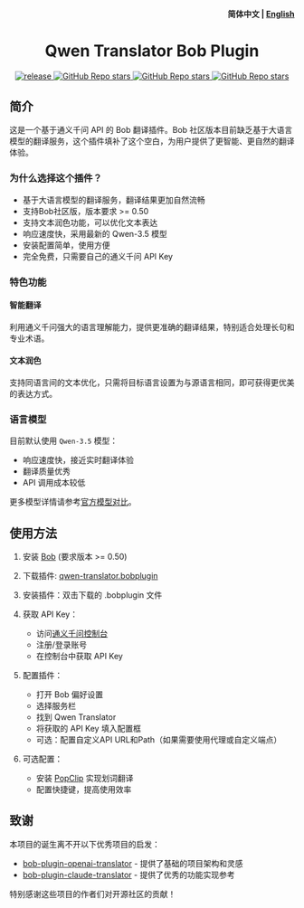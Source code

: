 <h4 align="right">
  <strong>简体中文</strong> | <a href="https://github.com/simongino/bob-plugin-qwen-translator/blob/main/docs/README_EN.md">English</a>
</h4>

<div>
  <h1 align="center">Qwen Translator Bob Plugin</h1>
  <p align="center">
    <a href="https://github.com/simongino/bob-plugin-qwen-translator/releases" target="_blank">
        <img src="https://github.com/simongino/bob-plugin-qwen-translator/actions/workflows/release.yaml/badge.svg" alt="release">
    </a>
    <a href="https://github.com/simongino/bob-plugin-qwen-translator/releases">
        <img alt="GitHub Repo stars" src="https://img.shields.io/github/stars/simongino/bob-plugin-qwen-translator?style=flat">
    </a>
    <a href="https://github.com/simongino/bob-plugin-qwen-translator/releases">
        <img alt="GitHub Repo stars" src="https://img.shields.io/badge/qwen-bob-orange?style=flat">
    </a>
    <a href="https://github.com/simongino/bob-plugin-qwen-translator/releases">
        <img alt="GitHub Repo stars" src="https://img.shields.io/badge/langurage-JavaScript-brightgreen?style=flat&color=blue">
    </a>
  </p>
</div>

## 简介

这是一个基于通义千问 API 的 Bob 翻译插件。Bob 社区版本目前缺乏基于大语言模型的翻译服务，这个插件填补了这个空白，为用户提供了更智能、更自然的翻译体验。

### 为什么选择这个插件？

- 基于大语言模型的翻译服务，翻译结果更加自然流畅
- 支持Bob社区版，版本要求 >= 0.50
- 支持文本润色功能，可以优化文本表达
- 响应速度快，采用最新的 Qwen-3.5 模型
- 安装配置简单，使用方便
- 完全免费，只需要自己的通义千问 API Key

### 特色功能

#### 智能翻译
利用通义千问强大的语言理解能力，提供更准确的翻译结果，特别适合处理长句和专业术语。

#### 文本润色
支持同语言间的文本优化，只需将目标语言设置为与源语言相同，即可获得更优美的表达方式。

### 语言模型

目前默认使用 `Qwen-3.5` 模型：
- 响应速度快，接近实时翻译体验
- 翻译质量优秀
- API 调用成本较低

更多模型详情请参考[官方模型对比](https://www.aliyun.com/product/dashscope)。

## 使用方法

1. 安装 [Bob](https://bobtranslate.com/guide/#%E5%AE%89%E8%A3%85) (要求版本 >= 0.50)

2. 下载插件: [qwen-translator.bobplugin](https://github.com/simongino/bob-plugin-qwen-translator/releases/latest)

3. 安装插件：双击下载的 .bobplugin 文件

4. 获取 API Key：
   - 访问[通义千问控制台](https://console.aliyun.com/product/dashscope)
   - 注册/登录账号
   - 在控制台中获取 API Key

5. 配置插件：
   - 打开 Bob 偏好设置
   - 选择服务栏
   - 找到 Qwen Translator
   - 将获取的 API Key 填入配置框
   - 可选：配置自定义API URL和Path（如果需要使用代理或自定义端点）

6. 可选配置：
   - 安装 [PopClip](https://bobtranslate.com/guide/integration/popclip.html) 实现划词翻译
   - 配置快捷键，提高使用效率

## 致谢

本项目的诞生离不开以下优秀项目的启发：

- [bob-plugin-openai-translator](https://github.com/yetone/bob-plugin-openai-translator) - 提供了基础的项目架构和灵感
- [bob-plugin-claude-translator](https://github.com/jtsang4/bob-plugin-claude-translator) - 提供了优秀的功能实现参考

特别感谢这些项目的作者们对开源社区的贡献！
